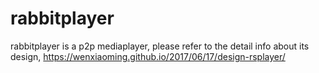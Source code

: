 # rabbitplayer
rabbitplayer is a p2p mediaplayer, please refer to the detail info about its design, https://wenxiaoming.github.io/2017/06/17/design-rsplayer/
